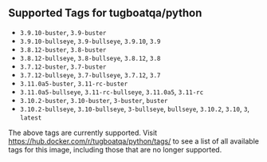 ## Supported Tags for tugboatqa/python

* `3.9.10-buster`, `3.9-buster`
* `3.9.10-bullseye`, `3.9-bullseye`, `3.9.10`, `3.9`
* `3.8.12-buster`, `3.8-buster`
* `3.8.12-bullseye`, `3.8-bullseye`, `3.8.12`, `3.8`
* `3.7.12-buster`, `3.7-buster`
* `3.7.12-bullseye`, `3.7-bullseye`, `3.7.12`, `3.7`
* `3.11.0a5-buster`, `3.11-rc-buster`
* `3.11.0a5-bullseye`, `3.11-rc-bullseye`, `3.11.0a5`, `3.11-rc`
* `3.10.2-buster`, `3.10-buster`, `3-buster`, `buster`
* `3.10.2-bullseye`, `3.10-bullseye`, `3-bullseye`, `bullseye`, `3.10.2`, `3.10`, `3`, `latest`

The above tags are currently supported. Visit https://hub.docker.com/r/tugboatqa/python/tags/ to see a list of all available tags for this image, including those that are no longer supported.
